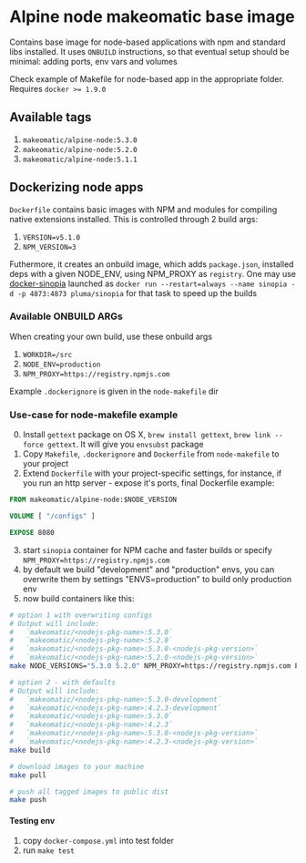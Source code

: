 # Alpine node makeomatic base image

Contains base image for node-based applications with npm and standard libs installed.
It uses `ONBUILD` instructions, so that eventual setup should be minimal: adding ports, env vars and volumes

Check example of Makefile for node-based app in the appropriate folder. Requires `docker >= 1.9.0`

## Available tags

1. `makeomatic/alpine-node:5.3.0`
2. `makeomatic/alpine-node:5.2.0`
3. `makeomatic/alpine-node:5.1.1`

## Dockerizing node apps

`Dockerfile` contains basic images with NPM and modules for compiling native extensions installed.
This is controlled through 2 build args:

1. `VERSION=v5.1.0`
2. `NPM_VERSION=3`

Futhermore, it creates an onbuild image, which adds `package.json`, installed deps with a given NODE_ENV,
using NPM_PROXY as `registry`. One may use [docker-sinopia](https://github.com/foss-haas/docker-sinopia) launched
as `docker run --restart=always --name sinopia -d -p 4873:4873 pluma/sinopia` for that task to speed up the builds

### Available ONBUILD ARGs

When creating your own build, use these onbuild args

1. `WORKDIR=/src`
2. `NODE_ENV=production`
3. `NPM_PROXY=https://registry.npmjs.com`

Example `.dockerignore` is given in the `node-makefile` dir

### Use-case for node-makefile example

0. Install `gettext` package on OS X, `brew install gettext`, `brew link --force gettext`. It will give you `envsubst` package
1. Copy `Makefile`, `.dockerignore` and `Dockerfile` from `node-makefile` to your project
2. Extend `Dockerfile` with your project-specific settings, for instance, if you run an http server - expose it's ports, final Dockerfile example:

```Dockerfile
FROM makeomatic/alpine-node:$NODE_VERSION

VOLUME [ "/configs" ]

EXPOSE 8080
```

3. start `sinopia` container for NPM cache and faster builds or specify `NPM_PROXY=https://registry.npmjs.com`
4. by default we build "development" and "production" envs, you can overwrite them by settings "ENVS=production" to build only production env
5. now build containers like this:

```sh
# option 1 with overwriting configs
# Output will include:
#   `makeomatic/<nodejs-pkg-name>:5.3.0`
#   `makeomatic/<nodejs-pkg-name>:5.2.0`
#   `makeomatic/<nodejs-pkg-name>:5.3.0-<nodejs-pkg-version>`
#   `makeomatic/<nodejs-pkg-name>:5.2.0-<nodejs-pkg-version>`
make NODE_VERSIONS="5.3.0 5.2.0" NPM_PROXY=https://registry.npmjs.com ENVS=".production" build

# option 2 - with defaults
# Output will include:
#   `makeomatic/<nodejs-pkg-name>:5.3.0-development`
#   `makeomatic/<nodejs-pkg-name>:4.2.3-development`
#   `makeomatic/<nodejs-pkg-name>:5.3.0`
#   `makeomatic/<nodejs-pkg-name>:4.2.3`
#   `makeomatic/<nodejs-pkg-name>:5.3.0-<nodejs-pkg-version>`
#   `makeomatic/<nodejs-pkg-name>:4.2.3-<nodejs-pkg-version>`
make build

# download images to your machine
make pull

# push all tagged images to public dist
make push
```

#### Testing env

1. copy `docker-compose.yml` into test folder
2. run `make test`
